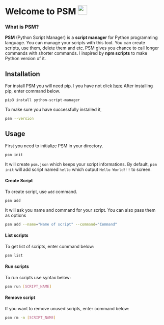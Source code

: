# Welcome to PSM <img width="30px" src="assets/psm.svg"></img>
### What is PSM?
<b>PSM</b> (Python Script Manager) is a <b>script manager</b> for Python programming language. You can manage your scripts with this tool. You can create scripts, use them, delete them and etc. PSM gives you chance to call longer commands with shorter commands. I inspired by <b>npm scripts</b> to make Python version of it.

## Installation

For install PSM you will need pip. I you have not click <a href="https://pip.pypa.io/en/stable/">here</a>
After installing pip, enter command below.
```bash
pip3 install python-script-manager
```
To make sure you have successfully installed it,
```bash
psm --version
```

## Usage
First you need to initialize PSM in your directory.
```bash
psm init
```
It will create `psm.json` which keeps your script informations.
By default, `psm init` will add script named `hello` which output `Hello World!!!` to screen.
#### Create Script
To create script, use `add` command.
```bash
psm add
```
It will ask you name and command for your script.
You can also pass them as options
```bash
psm add --name="Name of script" --command="Command"
```
#### List scripts
To get list of scripts, enter command below:
```bash
psm list
```
#### Run scripts
To run scripts use syntax below:
```bash
psm run [SCRIPT_NAME]
```
#### Remove script
If you want to remove unused scripts, enter command below:
```bash
psm rm -n [SCRIPT_NAME]
```
